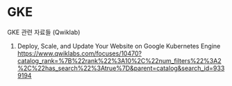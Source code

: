 # GKE
GKE 관련 자료들 (Qwiklab)

1. Deploy, Scale, and Update Your Website on Google Kubernetes Engine
https://www.qwiklabs.com/focuses/10470?catalog_rank=%7B%22rank%22%3A10%2C%22num_filters%22%3A2%2C%22has_search%22%3Atrue%7D&parent=catalog&search_id=9339194
